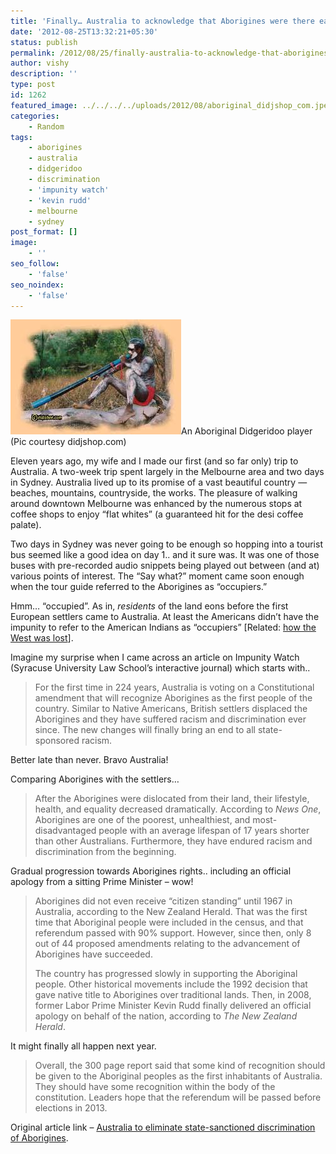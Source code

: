 ```yaml
---
title: 'Finally… Australia to acknowledge that Aborigines were there earlier'
date: '2012-08-25T13:32:21+05:30'
status: publish
permalink: /2012/08/25/finally-australia-to-acknowledge-that-aborigines-were-there-earlier
author: vishy
description: ''
type: post
id: 1262
featured_image: ../../../../uploads/2012/08/aboriginal_didjshop_com.jpeg
categories: 
    - Random
tags:
    - aborigines
    - australia
    - didgeridoo
    - discrimination
    - 'impunity watch'
    - 'kevin rudd'
    - melbourne
    - sydney
post_format: []
image:
    - ''
seo_follow:
    - 'false'
seo_noindex:
    - 'false'
---
```

![](../../../../uploads/2012/08/aboriginal_didjshop_com.jpeg)An Aboriginal Didgeridoo player (Pic courtesy didjshop.com)

Eleven years ago, my wife and I made our first (and so far only) trip to Australia. A two-week trip spent largely in the Melbourne area and two days in Sydney. Australia lived up to its promise of a vast beautiful country — beaches, mountains, countryside, the works. The pleasure of walking around downtown Melbourne was enhanced by the numerous stops at coffee shops to enjoy “flat whites” (a guaranteed hit for the desi coffee palate).

Two days in Sydney was never going to be enough so hopping into a tourist bus seemed like a good idea on day 1.. and it sure was. It was one of those buses with pre-recorded audio snippets being played out between (and at) various points of interest. The “Say what?” moment came soon enough when the tour guide referred to the Aborigines as “occupiers.”

Hmm… “occupied”. As in, *residents* of the land eons before the first European settlers came to Australia. At least the Americans didn’t have the impunity to refer to the American Indians as “occupiers” \[Related: [how the West was lost](https://www.ulaar.com/2012/02/08/how-the-west-was-lost-short-version/)\].

Imagine my surprise when I came across an article on Impunity Watch (Syracuse University Law School’s interactive journal) which starts with..

> For the first time in 224 years, Australia is voting on a Constitutional amendment that will recognize Aborigines as the first people of the country. Similar to Native Americans, British settlers displaced the Aborigines and they have suffered racism and discrimination ever since. The new changes will finally bring an end to all state-sponsored racism.

Better late than never. Bravo Australia!

Comparing Aborigines with the settlers…

> After the Aborigines were dislocated from their land, their lifestyle, health, and equality decreased dramatically. According to *News One*, Aborigines are one of the poorest, unhealthiest, and most-disadvantaged people with an average lifespan of 17 years shorter than other Australians. Furthermore, they have endured racism and discrimination from the beginning.

Gradual progression towards Aborigines rights.. including an official apology from a sitting Prime Minister – wow!

> Aborigines did not even receive “citizen standing” until 1967 in Australia, according to the New Zealand Herald. That was the first time that Aboriginal people were included in the census, and that referendum passed with 90% support. However, since then, only 8 out of 44 proposed amendments relating to the advancement of Aborigines have succeeded.
> 
> The country has progressed slowly in supporting the Aboriginal people. Other historical movements include the 1992 decision that gave native title to Aborigines over traditional lands. Then, in 2008, former Labor Prime Minister Kevin Rudd finally delivered an official apology on behalf of the nation, according to *The New Zealand Herald*.

It might finally all happen next year.

> Overall, the 300 page report said that some kind of recognition should be given to the Aboriginal peoples as the first inhabitants of Australia. They should have some recognition within the body of the constitution. Leaders hope that the referendum will be passed before elections in 2013.

Original article link – [Australia to eliminate state-sanctioned discrimination of Aborigines](http://impunitywatch.com/australia-to-eliminate-state-sanctioned-discrimination-of-aborigines/).
